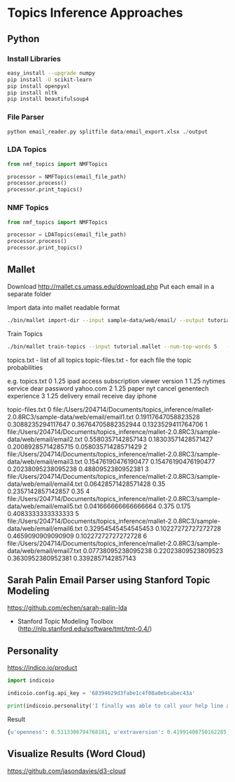 # Topics Inference Approaches

## Python ##
### Install Libraries ###
```bash
easy_install --upgrade numpy
pip install -U scikit-learn
pip install openpyxl
pip install nltk
pip install beautifulsoup4
```

### File Parser ###
```python
python email_reader.py splitfile data/email_export.xlsx ./output
```

### LDA Topics ###
```python
from nmf_topics import NMFTopics

processor = NMFTopics(email_file_path)
processor.process()
processor.print_topics()
```

### NMF Topics ###
```python
from nmf_topics import NMFTopics

processor = LDATopics(email_file_path)
processor.process()
processor.print_topics()
```

## Mallet ##
Download
http://mallet.cs.umass.edu/download.php
Put each email in a separate folder

Import data into mallet readable format
```bash
./bin/mallet import-dir --input sample-data/web/email/ --output tutorial.mallet --keep-sequence --remove-stopwords
```

Train Topics
```bash
./bin/mallet train-topics --input tutorial.mallet --num-top-words 5   --num-topics 5 --output-topic-keys topics.txt --output-doc-topics topic-files.txt
```

topics.txt - list of all topics
topic-files.txt - for each file the topic probabilities

e.g.
topics.txt
0       1.25    ipad access subscription viewer version
1       1.25    nytimes service dear password yahoo.com
2       1.25    paper nyt cancel genentech experience
3       1.25    delivery email receive day iphone

topic-files.txt
0       file:/Users/204714/Documents/topics_inference/mallet-2.0.8RC3/sample-data/web/email/email1.txt  0.19117647058823528     0.3088235294117647      0.36764705882352944     0.1323529411764706
1       file:/Users/204714/Documents/topics_inference/mallet-2.0.8RC3/sample-data/web/email/email2.txt  0.5580357142857143      0.18303571428571427     0.20089285714285715     0.05803571428571429
2       file:/Users/204714/Documents/topics_inference/mallet-2.0.8RC3/sample-data/web/email/email3.txt  0.15476190476190477     0.15476190476190477     0.20238095238095238     0.4880952380952381
3       file:/Users/204714/Documents/topics_inference/mallet-2.0.8RC3/sample-data/web/email/email4.txt  0.06428571428571428     0.35    0.2357142857142857      0.35
4       file:/Users/204714/Documents/topics_inference/mallet-2.0.8RC3/sample-data/web/email/email5.txt  0.041666666666666664    0.375   0.175   0.4083333333333333
5       file:/Users/204714/Documents/topics_inference/mallet-2.0.8RC3/sample-data/web/email/email6.txt  0.32954545454545453     0.10227272727272728     0.4659090909090909      0.10227272727272728
6       file:/Users/204714/Documents/topics_inference/mallet-2.0.8RC3/sample-data/web/email/email7.txt  0.07738095238095238     0.22023809523809523     0.3630952380952381      0.3392857142857143

## Sarah Palin Email Parser using Stanford Topic Modeling ##
https://github.com/echen/sarah-palin-lda

- Stanford Topic Modeling Toolbox (http://nlp.stanford.edu/software/tmt/tmt-0.4/)

## Personality ##
https://indico.io/product

```python
import indicoio

indicoio.config.api_key = '68394629d3fabe1c4f08a0ebcabec43a'

print(indicoio.personality('I finally was able to call your help line and all it took was YOUR HELP LINE putting me back on a list, not me doing anything from my end. Since none of the issues appeared in my spam file it is not likely that that was the problem. In any case, I am now receiving the headline news again. In the future, it would have been helpful to have received directions on"'))
```

Result
```python
{u'openness': 0.5113306794768181, u'extraversion': 0.41991408750162285, u'agreeableness': 0.4928200720695027, u'conscientiousness': 0.5703676003834297}
```

## Visualize Results (Word Cloud) ##
https://github.com/jasondavies/d3-cloud
